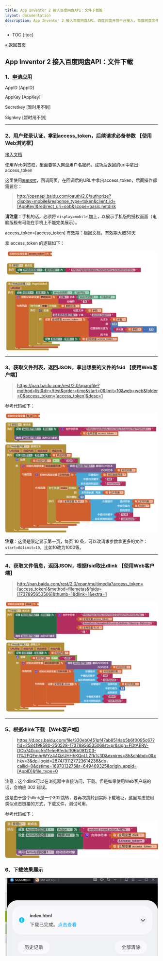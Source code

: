 ```yaml
---
title: App Inventor 2 接入百度网盘API：文件下载篇
layout: documentation
description: App Inventor 2 接入百度网盘API，百度网盘开放平台接入，百度网盘文件下载。
---
```


* TOC
{:toc}

[&laquo; 返回首页](index.html)

## App Inventor 2 接入百度网盘API：文件下载

### 1、[申请应用](https://pan.baidu.com/union/doc/fl0hhnulu)

AppID [AppID]

AppKey [AppKey]

Secretkey [暂时用不到]

Signkey [暂时用不到]

***
### 2、用户登录认证，拿到access_token，后续请求必备参数 【使用Web浏览框】

[接入文档](https://pan.baidu.com/union/document/basic)


使用Web浏览框，里面要输入网盘用户名密码，成功后返回的url中拿出access_token

这里使用[`简单模式`](https://pan.baidu.com/union/doc/6l0ryrjzv)，回调网页，在回调后的URL中拿出access_token，后面操作都需要它：

> http://openapi.baidu.com/oauth/2.0/authorize?display=mobile&response_type=token&client_id=[AppKey]&redirect_uri=oob&scope=basic,netdisk

**请注意**：手机的话，必须将 `display=mobile` 加上，以展示手机版的授权画面（电脑版极有可能在手机上不能完美展示）。

access_token=[access_token]    有效期：根据文档，有效期大概30天

拿 access_token 的逻辑如下：

![获取access_token](images/获取access_token.png)

***
### 3、获取文件列表，返回JSON，拿出想要的文件的fsid 【使用Web客户端】

> https://pan.baidu.com/rest/2.0/xpan/file?method=list&dir=/test&order=time&start=0&limit=10&web=web&folder=0&access_token=[access_token]&desc=1

参考代码如下：

![获取文件fs_id](images/获取文件fs_id.png)

**注意**：这里是限定显示第一页，每页 10 条，可以改请求参数拿更多的文件：`start=0&limit=10`，比如10改为1000等。

***
### 4、获取文件信息，返回JSON，根据fsid取出dlink 【使用Web客户端】

> http://pan.baidu.com/rest/2.0/xpan/multimedia?access_token=[access_token]&method=filemetas&fsids=[1737895653506]&thumb=1&dlink=1&extra=1

![获取文件下载地址dlink](images/获取文件下载地址dlink.png)

***
### 5、根据dlink下载 【Web客户端】

> https://d.pcs.baidu.com/file/330eb0451pf47ab8514ab5b6f0095c67?fid=2584198580-250528-1737895653506&rt=pr&sign=FDtAERV-DCb740ccc5511e5e8fedcff06b081203-l1%2FQEmhrWYz44QzUHHhKQpLLZfk%3D&expires=8h&chkbd=0&chkv=3&dp-logid=2874731127723614236&dp-callid=0&dstime=1697013275&r=649469325&origin_appid=[AppID]&file_type=0

注意：这个dlink可以在浏览器中直接访问，下载。但是如果使用Web客户端的话，会响应 302 错误。

这是由于这个dlink是一个302跳转，要再次跳转到实际下载地址，这里考虑使用类似点击链接的方式，下载文件，测试可用。

参考代码如下：

![文件dlink下载](images/文件dlink下载.png)

<!--注意：dlink中需转义   \u0026  ->  &-->

### 6、下载效果展示

![百度网盘文件下载效果](images/百度网盘文件下载效果.png)
